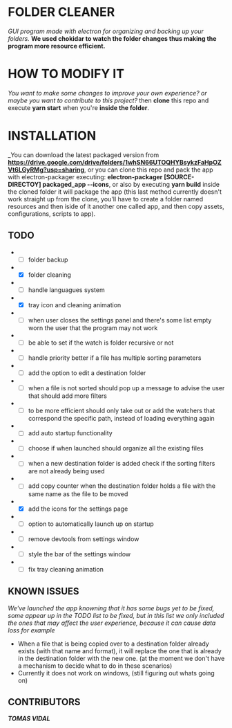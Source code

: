 # FOLDER CLEANER
_GUI program made with electron for organizing and backing up your folders._
__We used chokidar to watch the folder changes thus making the program more resource efficient.__

# HOW TO MODIFY IT
_You want to make some changes to improve your own experience? or maybe you want to contribute to this project?_ then **clone** this repo and execute **yarn start** when you're **inside the folder**.

# INSTALLATION
_You can download the latest packaged version from **https://drive.google.com/drive/folders/1whSN66UTOQHYBsykzFaHpOZVt6LGyRMg?usp=sharing**, or you can clone this repo and pack the app with electron-packager executing: **electron-packager [SOURCE-DIRECTOY] packaged_app --icons**, or also by executing **yarn build** inside the cloned folder it will package the app (this last method currently doesn't work straight up from the clone, you'll have to create a folder named resources and then iside of it another one called app, and then copy assets, configurations, scripts to app).

## TODO
* - [ ] folder backup 
* - [x] folder cleaning
* - [ ] handle languagues system
* - [x] tray icon and cleaning animation
* - [ ] when user closes the settings panel and there's some list empty worn the user that the program may not work
* - [ ] be able to set if the watch is folder recursive or not
* - [ ] handle priority better if a file has multiple sorting parameters
* - [ ] add the option to edit a destination folder
* - [ ] when a file is not sorted should pop up a message to advise the user that should add more filters
* - [ ] to be more efficient should only take out or add the watchers that correspond the specific path, instead of loading everything again
* - [ ] add auto startup functionality
* - [ ] choose if when launched should organize all the existing files
* - [ ] when a new destination folder is added check if the sorting filters are not already being used
* - [ ] add copy counter when the destination folder holds a file with the same name as the file to be moved
* - [x] add the icons for the settings page
* - [ ] option to automatically launch up on startup 
* - [ ] remove devtools from settings window
* - [ ] style the bar of the settings window
* - [ ] fix tray cleaning animation 

## KNOWN ISSUES
_We've launched the app knowning that it has some bugs yet to be fixed, some appear up in the TODO list to be fixed, but in this list we only included the ones that may affect the user experience, because it can cause data loss for example_
* When a file that is being copied over to a destination folder already exists (with that name and format), it will replace the one that is already in the destination folder with the new one. (at the moment we don't have a mechanism to decide what to do in these scenarios)
* Currently it does not work on windows, (still figuring out whats going on)

## CONTRIBUTORS
**_TOMAS VIDAL_**
